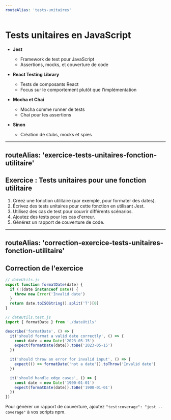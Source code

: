 ```yaml
---
routeAlias: 'tests-unitaires'
---
```


# Tests unitaires en JavaScript

- **Jest**
  - Framework de test pour JavaScript
  - Assertions, mocks, et couverture de code

- **React Testing Library**
  - Tests de composants React
  - Focus sur le comportement plutôt que l'implémentation

- **Mocha et Chai**
  - Mocha comme runner de tests
  - Chai pour les assertions

- **Sinon**
  - Création de stubs, mocks et spies

---
routeAlias: 'exercice-tests-unitaires-fonction-utilitaire'
---

## Exercice : Tests unitaires pour une fonction utilitaire

1. Créez une fonction utilitaire (par exemple, pour formater des dates).
2. Écrivez des tests unitaires pour cette fonction en utilisant Jest.
3. Utilisez des cas de test pour couvrir différents scénarios.
4. Ajoutez des tests pour les cas d'erreur.
5. Générez un rapport de couverture de code.

---
routeAlias: 'correction-exercice-tests-unitaires-fonction-utilitaire'
---

## Correction de l'exercice

```javascript
// dateUtils.js
export function formatDate(date) {
  if (!(date instanceof Date)) {
    throw new Error('Invalid date')
  }
  return date.toISOString().split('T')[0]
}

// dateUtils.test.js
import { formatDate } from './dateUtils'

describe('formatDate', () => {
  it('should format a valid date correctly', () => {
    const date = new Date('2023-05-15')
    expect(formatDate(date)).toBe('2023-05-15')
  })

  it('should throw an error for invalid input', () => {
    expect(() => formatDate('not a date')).toThrow('Invalid date')
  })

  it('should handle edge cases', () => {
    const date = new Date('1900-01-01')
    expect(formatDate(date)).toBe('1900-01-01')
  })
})
```

Pour générer un rapport de couverture, ajoutez `"test:coverage": "jest --coverage"` à vos scripts npm.
